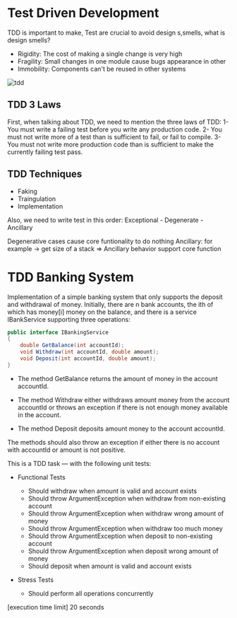 # Test Driven Development

TDD is important to make, Test are crucial to avoid design s,smells, what is design smells?
- Rigidity: The cost of making a single change is very high
- Fragility: Small changes in one module cause bugs appearance in other
- Immobility: Components can't be reused in other systems

![tdd](https://miro.medium.com/v2/resize:fit:1100/format:webp/1*0hLR8MddRc5O0gqaIVJLjQ.png)

## TDD 3 Laws
First, when talking about TDD, we need to mention the three laws of TDD:
1- You must write a failing test before you write any production code.
2- You must not write more of a test than is sufficient to fail, or fail to compile.
3- You must not write more production code than is sufficient to make the currently failing test pass.

## TDD Techniques
- Faking
- Traingulation
- Implementation

Also, we need to write test in this order: 
Exceptional - Degenerate - Ancillary

Degenerative cases cause core funtionality to do nothing
Ancillary: for example -> get size of a stack
=> Ancillary behavior support core function


# TDD Banking System

Implementation of a simple banking system that only supports the deposit and withdrawal of money. Initially, there are n bank accounts, the ith of which has money[i] money on the balance, and there is a service IBankService supporting three operations:

``` C#
public interface IBankingService
{
    double GetBalance(int accountId);
    void Withdraw(int accountId, double amount);
    void Deposit(int accountId, double amount);
}
```

* The method GetBalance returns the amount of money in the account accountId.

* The method Withdraw either withdraws amount money from the account accountId or throws an exception if there is not enough money available in the account.

* The method Deposit deposits amount money to the account accountId.


The methods should also throw an exception if either there is no account with accountId or amount is not positive. 

This is a TDD task — with the following unit tests:
* Functional Tests
    * Should withdraw when amount is valid and account exists
    * Should throw ArgumentException when withdraw from non-existing account
    * Should throw ArgumentException when withdraw wrong amount of money
    * Should throw ArgumentException when withdraw too much money
    * Should throw ArgumentException when deposit to non-existing account
    * Should throw ArgumentException when deposit wrong amount of money
    * Should deposit when amount is valid and account exists

* Stress Tests
    * Should perform all operations concurrently




[execution time limit] 20 seconds
